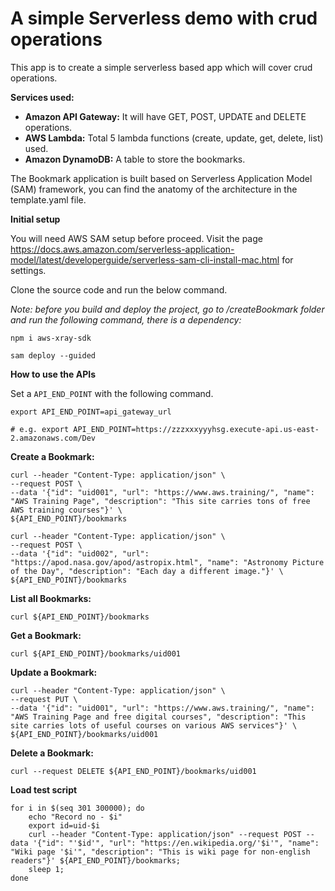 # A simple Serverless demo with crud operations

This app is to create a simple serverless based app which will cover crud operations.

**Services used:**

- **Amazon API Gateway:** It will have GET, POST, UPDATE and DELETE operations.
- **AWS Lambda:** Total 5 lambda functions (create, update, get, delete, list) used.
- **Amazon DynamoDB:** A table to store the bookmarks.

The Bookmark application is built based on Serverless
Application Model (SAM) framework, you can find the anatomy of the architecture in the template.yaml file.

**Initial setup**

You will need AWS SAM setup before proceed. Visit the page https://docs.aws.amazon.com/serverless-application-model/latest/developerguide/serverless-sam-cli-install-mac.html for settings.

Clone the source code and run the below command.

_Note: before you build and deploy the project, go to /createBookmark folder and run the following command, there is a dependency:_

`npm i aws-xray-sdk`

```
sam deploy --guided
```




**How to use the APIs**

Set a `API_END_POINT` with the following command.

```
export API_END_POINT=api_gateway_url

# e.g. export API_END_POINT=https://zzzxxxyyyhsg.execute-api.us-east-2.amazonaws.com/Dev

```

**Create a Bookmark:**

```
curl --header "Content-Type: application/json" \
--request POST \
--data '{"id": "uid001", "url": "https://www.aws.training/", "name": "AWS Training Page", "description": "This site carries tons of free AWS training courses"}' \
${API_END_POINT}/bookmarks
```

```
curl --header "Content-Type: application/json" \
--request POST \
--data '{"id": "uid002", "url": "https://apod.nasa.gov/apod/astropix.html", "name": "Astronomy Picture of the Day", "description": "Each day a different image."}' \
${API_END_POINT}/bookmarks
```

**List all Bookmarks:**

```
curl ${API_END_POINT}/bookmarks
```

**Get a Bookmark:**

```
curl ${API_END_POINT}/bookmarks/uid001
```

**Update a Bookmark:**

```
curl --header "Content-Type: application/json" \
--request PUT \
--data '{"id": "uid001", "url": "https://www.aws.training/", "name": "AWS Training Page and free digital courses", "description": "This site carries lots of useful courses on various AWS services"}' \
${API_END_POINT}/bookmarks/uid001
```

**Delete a Bookmark:**

```
curl --request DELETE ${API_END_POINT}/bookmarks/uid001
```

**Load test script**

```
for i in $(seq 301 300000); do
    echo "Record no - $i" 
    export id=uid-$i
    curl --header "Content-Type: application/json" --request POST --data '{"id": "'$id'", "url": "https://en.wikipedia.org/'$i'", "name": "Wiki page '$i'", "description": "This is wiki page for non-english readers"}' ${API_END_POINT}/bookmarks; 
    sleep 1;
done
```
